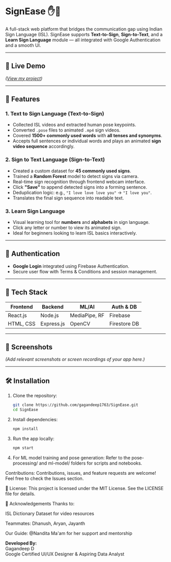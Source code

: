 # SignEase ✋🤟

A full-stack web platform that bridges the communication gap using Indian Sign Language (ISL). SignEase supports **Text-to-Sign**, **Sign-to-Text**, and a **Learn Sign Language** module — all integrated with Google Authentication and a smooth UI.

---

## 🔗 Live Demo
*([View my project](https://sign-ease-dhanush-g-ms-projects.vercel.app/))*

---

## 🚀 Features

### 1. Text to Sign Language (Text-to-Sign)
- Collected ISL videos and extracted human pose keypoints.
- Converted `.pose` files to animated `.mp4` sign videos.
- Covered **1500+ commonly used words** with **all tenses and synonyms**.
- Accepts full sentences or individual words and plays an animated **sign video sequence** accordingly.

### 2. Sign to Text Language (Sign-to-Text)
- Created a custom dataset for **45 commonly used signs**.
- Trained a **Random Forest** model to detect signs via camera.
- Real-time sign recognition through frontend webcam interface.
- Click **"Save"** to append detected signs into a forming sentence.
- Deduplication logic: e.g., `"I love love love you"` → `"I love you"`.
- Translates the final sign sequence into readable text.

### 3. Learn Sign Language
- Visual learning tool for **numbers** and **alphabets** in sign language.
- Click any letter or number to view its animated sign.
- Ideal for beginners looking to learn ISL basics interactively.

---

## 🔐 Authentication
- **Google Login** integrated using Firebase Authentication.
- Secure user flow with Terms & Conditions and session management.

---

## 📁 Tech Stack

| Frontend      | Backend        | ML/AI         | Auth & DB     |
|---------------|----------------|---------------|----------------|
| React.js      | Node.js        | MediaPipe, RF | Firebase       |
| HTML, CSS     | Express.js     | OpenCV        | Firestore DB   |

---

## 📸 Screenshots
*(Add relevant screenshots or screen recordings of your app here.)*

---

## 🛠️ Installation

1. Clone the repository:
   ```bash
   git clone https://github.com/gagandeep1763/SignEase.git
   cd SignEase
2. Install dependencies:
   ```bash
   npm install
3. Run the app locally:
    ```bash
    npm start
4. For ML model training and pose generation:
   Refer to the pose-processing/ and ml-model/ folders for scripts and notebooks.

Contributions: 
Contributions, issues, and feature requests are welcome! Feel free to check the Issues section.

📜 License: 
This project is licensed under the MIT License. See the LICENSE file for details.

🙌 Acknowledgements
Thanks to:

ISL Dictionary Dataset for video resources

Teammates: Dhanush, Aryan, Jayanth

Our Guide: @Nandita Ma'am for her support and mentorship

**Developed By:**  
Gagandeep D  
Google Certified UI/UX Designer  & 
Aspiring Data Analyst

